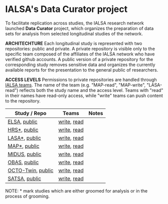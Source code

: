 IALSA's Data Curator project
===

To facilitate replication across studies, the IALSA research network launched **Data Curator** project, which organizes the preparation of data sets for analysis from selected longitudinal studies of the network. 

**ARCHITECHTURE** Each longitudinal study is represented with two repositories: public and private. A private repository is visible only to the specific team composed of the affiliates of the IALSA network who have verified github accounts. A public version of a private repository for the corresponding study removes sensitive data and organizes the currently available reports for the presentation to the general public of researchers. 

**ACCESS LEVELS** Permissions to private repositories are handled through [IALSA teams](https://github.com/orgs/IALSA/teams). The name of the team (e.g. "MAP-read", "MAP-write", "LASA-read") reflects both the study name and the access level. Teams with "read" in their names have read-only access, while "write" teams can push content to the repository. 
 
 
|Study / Repo  |Teams  |Notes  |
|---|---|---|
|[ELSA][elsa-repo-private], [public][elsa-repo-public]|[write][elsa-team-write], [read][elsa-team-read]  |  |
|[HRS*][hrs-repo-private], [public][hrs-repo-public]|[write][hrs-team-write], [read][hrs-team-read]  |  |
|[LASA*][lasa-repo-private], [public][lasa-repo-public]|[write][lasa-team-write], [read][lasa-team-read]  |  |
|[MAP*][map-repo-private], [public][map-repo-public]|[write][map-team-write], [read][map-team-read]  |  |
|[MIDUS][midus-repo-private], [public][midus-repo-public]|[write][midus-team-write], [read][midus-team-read]  |  |
|[OBAS][obas-repo-private], [public][obas-repo-public]|[write][obas-team-write], [read][obas-team-read]  |  |
|[OCTO-Twin][octo-repo-private], [public][octo-repo-public]|[write][octo-team-write], [read][octo-team-read]  |  |
|[SATSA][satsa-repo-private], [public][satsa-repo-public]|[write][satsa-team-write], [read][satsa-team-read]  |  |
 
 NOTE: * mark studies which are either groomed for analysis or in the process of grooming. 
 
[elsa-repo-private]:https://github.com/IALSA/ELSA
[elsa-repo-public]:https://github.com/IALSA/ELSA-public
[hrs-repo-private]:https://github.com/IALSA/HRS
[hrs-repo-public]:https://github.com/IALSA/HRS-public
[lasa-repo-private]:https://github.com/IALSA/LASA
[lasa-repo-public]:https://github.com/IALSA/LASA-public
[map-repo-private]:https://github.com/IALSA/MAP
[map-repo-public]:https://github.com/IALSA/MAP-public
[midus-repo-private]:https://github.com/IALSA/MIDUS
[midus-repo-public]:https://github.com/IALSA/MIDUS-public
[obas-repo-private]:https://github.com/IALSA/OBAS
[obas-repo-public]:https://github.com/IALSA/OBAS-public
[octo-repo-private]:https://github.com/IALSA/OCTO-Twin
[octo-repo-public]:https://github.com/IALSA/OCTO-Twin-public
[satsa-repo-private]:https://github.com/IALSA/SATSA
[satsa-repo-public]:https://github.com/IALSA/SATSA-public


[elsa-team-write]:https://github.com/orgs/IALSA/teams/elsa-write
[elsa-team-read]:https://github.com/IALSA
[hrs-team-write]:https://github.com/orgs/IALSA/teams/hrs-write
[hrs-team-read]:https://github.com/orgs/IALSA/teams/hrs-read
[lasa-team-write]:https://github.com/IALSA
[lasa-team-read]:https://github.com/IALSA
[map-team-write]:https://github.com/orgs/IALSA/teams/map-write
[map-team-read]:https://github.com/orgs/IALSA/teams/map-read
[midus-team-write]:https://github.com/IALSA
[midus-team-read]:https://github.com/IALSA
[obas-team-write]:https://github.com/IALSA
[obas-team-read]:https://github.com/IALSA
[octo-team-write]:https://github.com/IALSA
[octo-team-read]:https://github.com/IALSA
[satsa-team-write]:https://github.com/IALSA
[satsa-team-read]:https://github.com/IALSA


 
